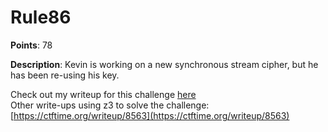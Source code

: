 # Rule86
  
**Points**: 78  
  
**Description**: Kevin is working on a new synchronous stream cipher, but he has been re-using his key.
  
Check out my writeup for this challenge [here](https://masterpessimistaa.wordpress.com/2018/01/23/rule86-insomnihack-teaser-2018-writeup/)  
Other write-ups using z3 to solve the challenge: [https://ctftime.org/writeup/8563](https://ctftime.org/writeup/8563)  
